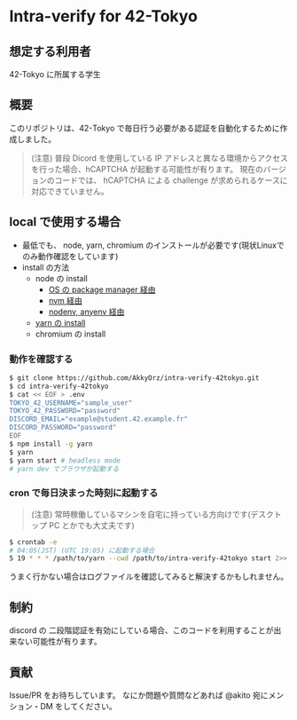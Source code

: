 # Intra-verify for 42-Tokyo

## 想定する利用者

42-Tokyo に所属する学生

## 概要

このリポジトリは、42-Tokyo で毎日行う必要がある認証を自動化するために作成しました。

> (注意)
> 普段 Dicord を使用している IP アドレスと異なる環境からアクセスを行った場合、hCAPTCHA が起動する可能性が有ります。
> 現在のバージョンのコードでは、 hCAPTCHA による challenge が求められるケースに対応できていません。

## local で使用する場合

- 最低でも、 node, yarn, chromium のインストールが必要です(現状Linuxでのみ動作確認をしています)
- install の方法
  - node の install
    - [OS の package manager 経由](https://nodejs.dev/download/package-manager/)
    - [nvm 経由](https://github.com/nvm-sh/nvm)
    - [nodenv, anyenv 経由](https://github.com/nodenv/nodenv)
  - [yarn の install](https://classic.yarnpkg.com/lang/en/docs/install/#debian-stable)
  - chromium の install

### 動作を確認する

```bash
$ git clone https://github.com/AkkyOrz/intra-verify-42tokyo.git
$ cd intra-verify-42tokyo
$ cat << EOF > .env
TOKYO_42_USERNAME="sample_user"
TOKYO_42_PASSWORD="password"
DISCORD_EMAIL="example@student.42.example.fr"
DISCORD_PASSWORD="password"
EOF
$ npm install -g yarn
$ yarn
$ yarn start # headless mode
# yarn dev でブラウザが起動する
```

<!-- ## 使い方

1. このプロジェクトを fork する
2. fork したリポジトリの `Settings` > `Secrets` > `Actions secrets: New repository secret` に以下のクレデンシャル情報を追加する
   - `TOKYO_42_USERNAME`
   - `TOKYO_42_PASSWORD`
   - `DISCORD_EMAIL`
   - `DISCORD_PASSWORD`
3. `Actions` から手動で Github Actions を起動し、Success することを確認する -->

### cron で毎日決まった時刻に起動する

> (注意)
> 常時稼働しているマシンを自宅に持っている方向けです(デスクトップ PC とかでも大丈夫です)

```bash
$ crontab -e
# 04:05(JST) (UTC 19:05) に起動する場合
5 19 * * * /path/to/yarn --cwd /path/to/intra-verify-42tokyo start 2>> /path/to/error.log >> /path/to/result.log
```

うまく行かない場合はログファイルを確認してみると解決するかもしれません。

## 制約

discord の 二段階認証を有効にしている場合、このコードを利用することが出来ない可能性が有ります。

## 貢献

Issue/PR をお待ちしています。
なにか問題や質問などあれば @akito 宛にメンション・DM をしてください。
